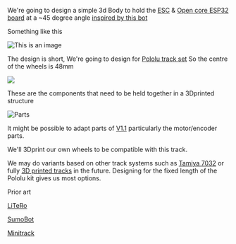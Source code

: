
We're going to design a simple 3d Body to hold the [ESC](https://github.com/rosmo-robot/Rosmo_ESC#readme) & [Open core ESP32 board](https://github.com/rosmo-robot/Open-Core-M5stack/tree/main/v2.1#readme) at a ~45 degree angle [inspired by this bot](https://twitter.com/elec_leak/status/1518824409615593473)

Something like this

![This is an image](https://raw.githubusercontent.com/rosmo-robot/Rosmo_3D/main/V2/concept.jpeg)

The design is short, We're going to design for [Pololu track set](https://shop.pimoroni.com/products/pololu-track-set-1?variant=39351808852051) So the centre of the wheels is 48mm 

![](https://raw.githubusercontent.com/rosmo-robot/Rosmo_3D/main/V2/pololu.webp)

These are the components that need to be held together in a 3Dprinted structure

![Parts](https://github.com/rosmo-robot/Rosmo_3D/blob/main/V2/pololu-rough.jpeg)

It might be possible to adapt parts of [V1.1](https://github.com/rosmo-robot/Rosmo_3D/tree/main/v1.1) particularly the motor/encoder parts.

We'll 3Dprint our own wheels to be compatible with this track. 

We may do variants based on other track systems such as [Tamiya 7032](https://www.rcjaz.co.uk/tamiya-70237-link-type-track-sprocket-set-p-18901.html) or fully [3D printed tracks](https://www.thingiverse.com/thing:15528) in the future. Designing for the fixed length of the Pololu kit gives us most options.

Prior art 

[LiTeRo](https://www.thingiverse.com/thing:2896668)

[SumoBot](https://www.thingiverse.com/thing:1574361/files)

[Minitrack](https://www.robotshop.com/community/robots/show/minitrack)
